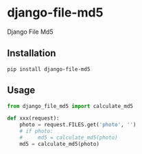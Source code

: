 # django-file-md5
Django File Md5

## Installation
```shell
pip install django-file-md5
```

## Usage
```python
from django_file_md5 import calculate_md5

def xxx(request):
    photo = request.FILES.get('photo', '')
    # if photo:
    #     md5 = calculate_md5(photo)
    md5 = calculate_md5(photo)
```
